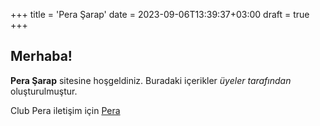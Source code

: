 +++
title = 'Pera Şarap'
date = 2023-09-06T13:39:37+03:00
draft = true
+++

## Merhaba!

**Pera Şarap** sitesine hoşgeldiniz. Buradaki içerikler *üyeler tarafından* oluşturulmuştur.

Club Pera iletişim için [Pera](https://clubpera.com)
